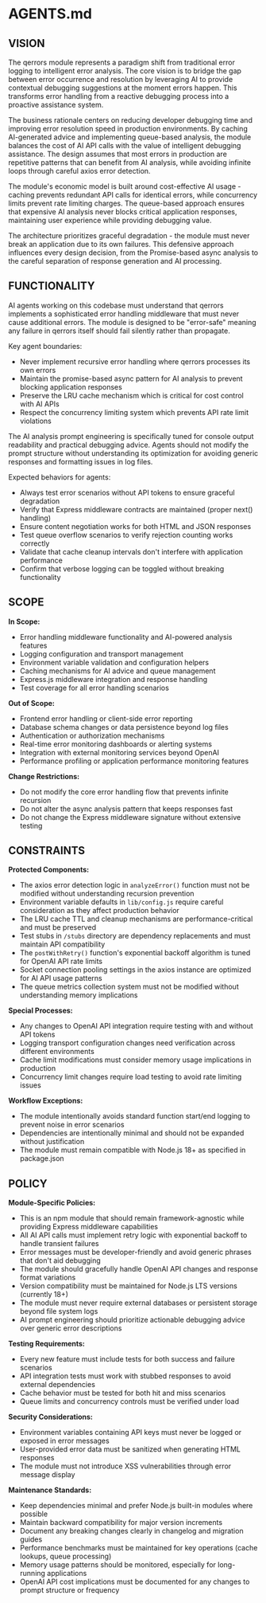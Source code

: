 # AGENTS.md

## VISION

The qerrors module represents a paradigm shift from traditional error logging to intelligent error analysis. The core vision is to bridge the gap between error occurrence and resolution by leveraging AI to provide contextual debugging suggestions at the moment errors happen. This transforms error handling from a reactive debugging process into a proactive assistance system.

The business rationale centers on reducing developer debugging time and improving error resolution speed in production environments. By caching AI-generated advice and implementing queue-based analysis, the module balances the cost of AI API calls with the value of intelligent debugging assistance. The design assumes that most errors in production are repetitive patterns that can benefit from AI analysis, while avoiding infinite loops through careful axios error detection.

The module's economic model is built around cost-effective AI usage - caching prevents redundant API calls for identical errors, while concurrency limits prevent rate limiting charges. The queue-based approach ensures that expensive AI analysis never blocks critical application responses, maintaining user experience while providing debugging value.

The architecture prioritizes graceful degradation - the module must never break an application due to its own failures. This defensive approach influences every design decision, from the Promise-based async analysis to the careful separation of response generation and AI processing.

## FUNCTIONALITY

AI agents working on this codebase must understand that qerrors implements a sophisticated error handling middleware that must never cause additional errors. The module is designed to be "error-safe" meaning any failure in qerrors itself should fail silently rather than propagate.

Key agent boundaries:
- Never implement recursive error handling where qerrors processes its own errors
- Maintain the promise-based async pattern for AI analysis to prevent blocking application responses
- Preserve the LRU cache mechanism which is critical for cost control with AI APIs
- Respect the concurrency limiting system which prevents API rate limit violations

The AI analysis prompt engineering is specifically tuned for console output readability and practical debugging advice. Agents should not modify the prompt structure without understanding its optimization for avoiding generic responses and formatting issues in log files.

Expected behaviors for agents:
- Always test error scenarios without API tokens to ensure graceful degradation
- Verify that Express middleware contracts are maintained (proper next() handling)
- Ensure content negotiation works for both HTML and JSON responses
- Test queue overflow scenarios to verify rejection counting works correctly
- Validate that cache cleanup intervals don't interfere with application performance
- Confirm that verbose logging can be toggled without breaking functionality

## SCOPE

**In Scope:**
- Error handling middleware functionality and AI-powered analysis features
- Logging configuration and transport management
- Environment variable validation and configuration helpers
- Caching mechanisms for AI advice and queue management
- Express.js middleware integration and response handling
- Test coverage for all error handling scenarios

**Out of Scope:**
- Frontend error handling or client-side error reporting
- Database schema changes or data persistence beyond log files
- Authentication or authorization mechanisms
- Real-time error monitoring dashboards or alerting systems
- Integration with external monitoring services beyond OpenAI
- Performance profiling or application performance monitoring features

**Change Restrictions:**
- Do not modify the core error handling flow that prevents infinite recursion
- Do not alter the async analysis pattern that keeps responses fast
- Do not change the Express middleware signature without extensive testing

## CONSTRAINTS

**Protected Components:**
- The axios error detection logic in `analyzeError()` function must not be modified without understanding recursion prevention
- Environment variable defaults in `lib/config.js` require careful consideration as they affect production behavior
- The LRU cache TTL and cleanup mechanisms are performance-critical and must be preserved
- Test stubs in `/stubs` directory are dependency replacements and must maintain API compatibility
- The `postWithRetry()` function's exponential backoff algorithm is tuned for OpenAI API rate limits
- Socket connection pooling settings in the axios instance are optimized for AI API usage patterns
- The queue metrics collection system must not be modified without understanding memory implications

**Special Processes:**
- Any changes to OpenAI API integration require testing with and without API tokens
- Logging transport configuration changes need verification across different environments
- Cache limit modifications must consider memory usage implications in production
- Concurrency limit changes require load testing to avoid rate limiting issues

**Workflow Exceptions:**
- The module intentionally avoids standard function start/end logging to prevent noise in error scenarios
- Dependencies are intentionally minimal and should not be expanded without justification
- The module must remain compatible with Node.js 18+ as specified in package.json

## POLICY

**Module-Specific Policies:**
- This is an npm module that should remain framework-agnostic while providing Express middleware capabilities
- All AI API calls must implement retry logic with exponential backoff to handle transient failures
- Error messages must be developer-friendly and avoid generic phrases that don't aid debugging
- The module should gracefully handle OpenAI API changes and response format variations
- Version compatibility must be maintained for Node.js LTS versions (currently 18+)
- The module must never require external databases or persistent storage beyond file system logs
- AI prompt engineering should prioritize actionable debugging advice over generic error descriptions

**Testing Requirements:**
- Every new feature must include tests for both success and failure scenarios
- API integration tests must work with stubbed responses to avoid external dependencies
- Cache behavior must be tested for both hit and miss scenarios
- Queue limits and concurrency controls must be verified under load

**Security Considerations:**
- Environment variables containing API keys must never be logged or exposed in error messages
- User-provided error data must be sanitized when generating HTML responses
- The module must not introduce XSS vulnerabilities through error message display

**Maintenance Standards:**
- Keep dependencies minimal and prefer Node.js built-in modules where possible
- Maintain backward compatibility for major version increments
- Document any breaking changes clearly in changelog and migration guides
- Performance benchmarks must be maintained for key operations (cache lookups, queue processing)
- Memory usage patterns should be monitored, especially for long-running applications
- OpenAI API cost implications must be documented for any changes to prompt structure or frequency